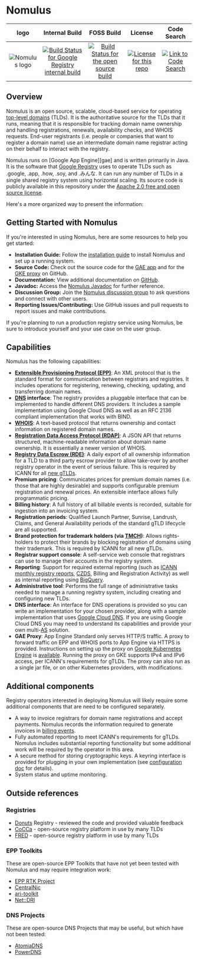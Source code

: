 # Nomulus

|      logo      | Internal Build | FOSS Build | License | Code Search |
|:--------------:|:--------------:|:----------:|:-------:|:-----------:|
![Nomulus logo](./nomulus-logo.png) | [![Build Status for Google Registry internal build](https://storage.googleapis.com/domain-registry-kokoro/internal/build.svg)](https://storage.googleapis.com/domain-registry-kokoro/internal/index.html) | [![Build Status for the open source build](https://storage.googleapis.com/domain-registry-kokoro/foss/build.svg)](https://storage.googleapis.com/domain-registry-kokoro/foss/index.html) | [![License for this repo](https://img.shields.io/github/license/google/nomulus.svg)](https://github.com/google/nomulus/blob/master/LICENSE) | [![Link to Code Search](https://www.gstatic.com/devopsconsole/images/oss/favicons/oss-32x32.png)](https://cs.opensource.google/nomulus/nomulus) | 




## Overview

Nomulus is an open source, scalable, cloud-based service for operating
[top-level domains](https://en.wikipedia.org/wiki/Top-level_domain) (TLDs). It
is the authoritative source for the TLDs that it runs, meaning that it is
responsible for tracking domain name ownership and handling registrations,
renewals, availability checks, and WHOIS requests. End-user registrants (i.e.
people or companies that want to register a domain name) use an intermediate
domain name registrar acting on their behalf to interact with the registry.

Nomulus runs on [Google App Engine][gae] and is written primarily in Java. It is
the software that [Google Registry](https://www.registry.google/) uses to
operate TLDs such as .google, .app, .how, .soy, and .みんな. It can run any
number of TLDs in a single shared registry system using horizontal scaling. Its
source code is publicly available in this repository under the [Apache 2.0 free
and open source license](https://www.apache.org/licenses/LICENSE-2.0).

Here's a more organized way to present the information:

## Getting Started with Nomulus

If you're interested in using Nomulus, here are some resources to help you get started:

*   **Installation Guide:** Follow the [installation guide](https://github.com/google/nomulus/blob/master/docs/install.md) to install Nomulus and set up a running system.
*   **Source Code:** Check out the source code for the [GAE app](https://github.com/google/nomulus/tree/master/core/src/main/java/google/registry) and for the [GKE proxy](https://github.com/google/nomulus/tree/master/proxy/src/main/java/google/registry) on GitHub.
*   **Documentation:** View additional documentation on [GitHub](https://github.com/google/nomulus/tree/master/docs).
*   **Javadoc:** Access the [Nomulus Javadoc](https://javadoc.nomulus.foo/) for further reference.
*   **Discussion Group:** Join the [Nomulus discussion group](https://groups.google.com/forum/#!forum/nomulus-discuss) to ask questions and connect with other users.
*   **Reporting Issues/Contributing:** Use GitHub issues and pull requests to report issues and make contributions.

If you're planning to run a production registry service using Nomulus, be sure to introduce yourself and your use case on the user group.
## Capabilities

Nomulus has the following capabilities:

*   **[Extensible Provisioning Protocol
    (EPP)](https://en.wikipedia.org/wiki/Extensible_Provisioning_Protocol)**: An
    XML protocol that is the standard format for communication between
    registrars and registries. It includes operations for registering, renewing,
    checking, updating, and transferring domain names.
*   **[DNS](https://en.wikipedia.org/wiki/Domain_Name_System) interface**: The
    registry provides a pluggable interface that can be implemented to handle
    different DNS providers. It includes a sample implementation using Google
    Cloud DNS as well as an RFC 2136 compliant implementation that works with
    BIND.
*   **[WHOIS](https://en.wikipedia.org/wiki/WHOIS)**: A text-based protocol that
    returns ownership and contact information on registered domain names.
*   **[Registration Data Access Protocol
    (RDAP)](https://en.wikipedia.org/wiki/Registration_Data_Access_Protocol)**:
    A JSON API that returns structured, machine-readable information about
    domain name ownership. It is essentially a newer version of WHOIS.
*   **[Registry Data Escrow (RDE)](https://icannwiki.com/Data_Escrow)**: A daily
    export of all ownership information for a TLD to a third party escrow
    provider to allow take-over by another registry operator in the event of
    serious failure. This is required by ICANN for all [new
    gTLDs](https://newgtlds.icann.org/).
*   **Premium pricing**: Communicates prices for premium domain names (i.e.
    those that are highly desirable) and supports configurable premium
    registration and renewal prices. An extensible interface allows fully
    programmatic pricing.
*   **Billing history**: A full history of all billable events is recorded,
    suitable for ingestion into an invoicing system.
*   **Registration periods**: Qualified Launch Partner, Sunrise, Landrush,
    Claims, and General Availability periods of the standard gTLD lifecycle are
    all supported.
*   **Brand protection for trademark holders (via
    [TMCH](https://newgtlds.icann.org/en/about/trademark-clearinghouse/faqs))**:
    Allows rights-holders to protect their brands by blocking registration of
    domains using their trademark. This is required by ICANN for all new gTLDs.
*   **Registrar support console**: A self-service web console that registrars
    can use to manage their accounts in the registry system.
*   **Reporting**: Support for required external reporting (such as [ICANN
    monthly registry
    reports](https://www.icann.org/resources/pages/registry-reports),
    [CZDS](https://czds.icann.org/), Billing and Registration Activity) as well
    as internal reporting using [BigQuery](https://cloud.google.com/bigquery/).
*   **Administrative tool**: Performs the full range of administrative tasks
    needed to manage a running registry system, including creating and
    configuring new TLDs.
*   **DNS interface**: An interface for DNS operations is provided so you can
    write an implementation for your chosen provider, along with a sample
    implementation that uses [Google Cloud DNS](https://cloud.google.com/dns/).
    If you are using Google Cloud DNS you may need to understand its
    capabilities and provide your own
    multi-[AS](https://en.wikipedia.org/wiki/Autonomous_system_\(Internet\))
    solution.
*   **GAE Proxy**: App Engine Standard only serves HTTP/S traffic. A proxy to
    forward traffic on EPP and WHOIS ports to App Engine via HTTPS is provided.
    Instructions on setting up the proxy on
    [Google Kubernetes Engine](https://cloud.google.com/kubernetes-engine/)
    is [available](https://github.com/google/nomulus/blob/master/docs/proxy-setup.md).
    Running the proxy on GKE supports IPv4 and IPv6 access, per ICANN's
    requirements for gTLDs. The proxy can also run as a single jar file, or on
    other Kubernetes providers, with modifications.

## Additional components

Registry operators interested in deploying Nomulus will likely require some
additional components that are need to be configured separately.

*   A way to invoice registrars for domain name registrations and accept
    payments. Nomulus records the information required to generate invoices in
    [billing
    events](https://github.com/google/nomulus/blob/master/docs/code-structure.md#billing-events).
*   Fully automated reporting to meet ICANN's requirements for gTLDs. Nomulus
    includes substantial reporting functionality but some additional work will
    be required by the operator in this area.
*   A secure method for storing cryptographic keys. A keyring interface is
    provided for plugging in your own implementation (see [configuration
    doc](https://github.com/google/nomulus/blob/master/docs/configuration.md)
    for details).
*   System status and uptime monitoring.

## Outside references

### Registries

* [Donuts](http://donuts.domains) Registry - reviewed the code and provided valuable feedback
* [CoCCa](http://cocca.org.nz) - open-source registry platform in use by many TLDs
* [FRED](https://fred.nic.cz) - open-source registry platform in use by many TLDs

### EPP Toolkits

These are open-source EPP Toolkits that have not yet been tested with Nomulus and may require integration work:

* [EPP RTK Project](http://epp-rtk.sourceforge.net/)
* [CentralNic](https://www.centralnic.com/registry/labs)
* [ari-toolkit](https://github.com/AusRegistry/ari-toolkit)
* [Net::DRI](https://metacpan.org/pod/Net::DRI)

### DNS Projects

These are open-source DNS Projects that may be useful, but which have not been tested:

* [AtomiaDNS](http://atomiadns.com/)
* [PowerDNS](https://doc.powerdns.com/md/)


